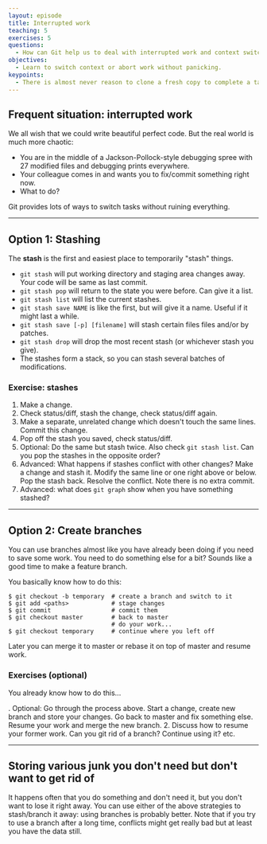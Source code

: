 ```yaml
---
layout: episode
title: Interrupted work
teaching: 5
exercises: 5
questions:
  - How can Git help us to deal with interrupted work and context switching?
objectives:
  - Learn to switch context or abort work without panicking.
keypoints:
  - There is almost never reason to clone a fresh copy to complete a task that you have in mind.
---
```


## Frequent situation: interrupted work

We all wish that we could write beautiful perfect code. But the real world is much more chaotic:

- You are in the middle of a Jackson-Pollock-style debugging spree with 27 modified files
  and debugging prints everywhere.
- Your colleague comes in and wants you to fix/commit something right now.
- What to do?

Git provides lots of ways to switch tasks without ruining everything.

---

## Option 1: Stashing

The **stash** is the first and easiest place to temporarily "stash"
things.

- `git stash` will put working directory and staging area changes
  away.  Your code will be same as last commit.
- `git stash pop` will return to the state you were before. Can give it a list.
- `git stash list` will list the current stashes.
- `git stash save NAME` is like the first, but will give it a name.
  Useful if it might last a while.
- `git stash save [-p] [filename]` will stash certain files files
  and/or by patches.
- `git stash drop` will drop the most recent stash (or whichever stash
  you give).
- The stashes form a stack, so you can stash several batches of modifications.


### Exercise: stashes

1. Make a change.
2. Check status/diff, stash the change, check status/diff again.
3. Make a separate, unrelated change which doesn't touch the same
  lines.  Commit this change.
4. Pop off the stash you saved, check status/diff.
5. Optional: Do the same but stash twice.  Also check `git stash list`.
  Can you pop the stashes in the opposite order?
6. Advanced: What happens if stashes conflict with other changes? Make
  a change and stash it.  Modify the same line or one right above or
  below.  Pop the stash back.  Resolve the conflict.  Note there is no
  extra commit.
7. Advanced: what does `git graph` show when you have something
  stashed?

---

## Option 2: Create branches

You can use branches almost like you have already been doing if you
need to save some work.  You need to do something else for a bit?
Sounds like a good time to make a feature branch.

You basically know how to do this:

```shell
$ git checkout -b temporary  # create a branch and switch to it
$ git add <paths>            # stage changes
$ git commit                 # commit them
$ git checkout master        # back to master
                             # do your work...
$ git checkout temporary     # continue where you left off
```

Later you can merge it to master or rebase it on top of master and resume work.


### Exercises (optional)

You already know how to do this...

. Optional: Go through the process above.  Start a change, create new
  branch and store your changes.  Go back to master and fix something
  else.  Resume your work and merge the new branch.
2. Discuss how to resume your former work.  Can you git rid of a branch?
  Continue using it?  etc.

---

## Storing various junk you don't need but don't want to get rid of

It happens often that you do something and don't need it, but you don't want
to lose it right away.  You can use either of the above strategies to
stash/branch it away: using branches is probably better.  Note that if you
try to use a branch after a long time, conflicts might get really bad
but at least you have the data still.
